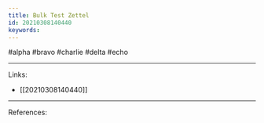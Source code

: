 ```yaml
---
title: Bulk Test Zettel
id: 20210308140440
keywords:
---
```

#alpha #bravo #charlie #delta #echo

---
Links:

- [[20210308140440]]

---
References:
